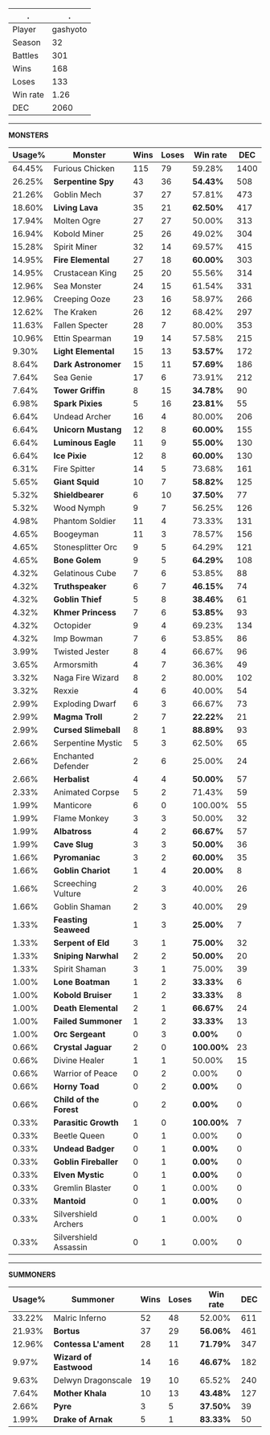 .|.
|-|-
Player|gashyoto
Season|32
Battles|301
Wins|168
Loses|133
Win rate|1.26
DEC|2060

---
**MONSTERS**

Usage%|Monster|Wins|Loses|Win rate|DEC|
-|-|-|-|-|-|
64.45%|Furious Chicken|115|79|59.28%|1400|
26.25%|**Serpentine Spy**|43|36|**54.43%**|508|
21.26%|Goblin Mech|37|27|57.81%|473|
18.60%|**Living Lava**|35|21|**62.50%**|417|
17.94%|Molten Ogre|27|27|50.00%|313|
16.94%|Kobold Miner|25|26|49.02%|304|
15.28%|Spirit Miner|32|14|69.57%|415|
14.95%|**Fire Elemental**|27|18|**60.00%**|303|
14.95%|Crustacean King|25|20|55.56%|314|
12.96%|Sea Monster|24|15|61.54%|331|
12.96%|Creeping Ooze|23|16|58.97%|266|
12.62%|The Kraken|26|12|68.42%|297|
11.63%|Fallen Specter|28|7|80.00%|353|
10.96%|Ettin Spearman|19|14|57.58%|215|
9.30%|**Light Elemental**|15|13|**53.57%**|172|
8.64%|**Dark Astronomer**|15|11|**57.69%**|186|
7.64%|Sea Genie|17|6|73.91%|212|
7.64%|**Tower Griffin**|8|15|**34.78%**|90|
6.98%|**Spark Pixies**|5|16|**23.81%**|55|
6.64%|Undead Archer|16|4|80.00%|206|
6.64%|**Unicorn Mustang**|12|8|**60.00%**|155|
6.64%|**Luminous Eagle**|11|9|**55.00%**|130|
6.64%|**Ice Pixie**|12|8|**60.00%**|130|
6.31%|Fire Spitter|14|5|73.68%|161|
5.65%|**Giant Squid**|10|7|**58.82%**|125|
5.32%|**Shieldbearer**|6|10|**37.50%**|77|
5.32%|Wood Nymph|9|7|56.25%|126|
4.98%|Phantom Soldier|11|4|73.33%|131|
4.65%|Boogeyman|11|3|78.57%|156|
4.65%|Stonesplitter Orc|9|5|64.29%|121|
4.65%|**Bone Golem**|9|5|**64.29%**|108|
4.32%|Gelatinous Cube|7|6|53.85%|88|
4.32%|**Truthspeaker**|6|7|**46.15%**|74|
4.32%|**Goblin Thief**|5|8|**38.46%**|61|
4.32%|**Khmer Princess**|7|6|**53.85%**|93|
4.32%|Octopider|9|4|69.23%|134|
4.32%|Imp Bowman|7|6|53.85%|86|
3.99%|Twisted Jester|8|4|66.67%|96|
3.65%|Armorsmith|4|7|36.36%|49|
3.32%|Naga Fire Wizard|8|2|80.00%|102|
3.32%|Rexxie|4|6|40.00%|54|
2.99%|Exploding Dwarf|6|3|66.67%|73|
2.99%|**Magma Troll**|2|7|**22.22%**|21|
2.99%|**Cursed Slimeball**|8|1|**88.89%**|93|
2.66%|Serpentine Mystic|5|3|62.50%|65|
2.66%|Enchanted Defender|2|6|25.00%|24|
2.66%|**Herbalist**|4|4|**50.00%**|57|
2.33%|Animated Corpse|5|2|71.43%|59|
1.99%|Manticore|6|0|100.00%|55|
1.99%|Flame Monkey|3|3|50.00%|32|
1.99%|**Albatross**|4|2|**66.67%**|57|
1.99%|**Cave Slug**|3|3|**50.00%**|36|
1.66%|**Pyromaniac**|3|2|**60.00%**|35|
1.66%|**Goblin Chariot**|1|4|**20.00%**|8|
1.66%|Screeching Vulture|2|3|40.00%|26|
1.66%|Goblin Shaman|2|3|40.00%|29|
1.33%|**Feasting Seaweed**|1|3|**25.00%**|7|
1.33%|**Serpent of Eld**|3|1|**75.00%**|32|
1.33%|**Sniping Narwhal**|2|2|**50.00%**|20|
1.33%|Spirit Shaman|3|1|75.00%|39|
1.00%|**Lone Boatman**|1|2|**33.33%**|6|
1.00%|**Kobold Bruiser**|1|2|**33.33%**|8|
1.00%|**Death Elemental**|2|1|**66.67%**|24|
1.00%|**Failed Summoner**|1|2|**33.33%**|13|
1.00%|**Orc Sergeant**|0|3|**0.00%**|0|
0.66%|**Crystal Jaguar**|2|0|**100.00%**|23|
0.66%|Divine Healer|1|1|50.00%|15|
0.66%|Warrior of Peace|0|2|0.00%|0|
0.66%|**Horny Toad**|0|2|**0.00%**|0|
0.66%|**Child of the Forest**|0|2|**0.00%**|0|
0.33%|**Parasitic Growth**|1|0|**100.00%**|7|
0.33%|Beetle Queen|0|1|0.00%|0|
0.33%|**Undead Badger**|0|1|**0.00%**|0|
0.33%|**Goblin Fireballer**|0|1|**0.00%**|0|
0.33%|**Elven Mystic**|0|1|**0.00%**|0|
0.33%|Gremlin Blaster|0|1|0.00%|0|
0.33%|**Mantoid**|0|1|**0.00%**|0|
0.33%|Silvershield Archers|0|1|0.00%|0|
0.33%|Silvershield Assassin|0|1|0.00%|0|

---
**SUMMONERS**

Usage%|Summoner|Wins|Loses|Win rate|DEC|
-|-|-|-|-|-|
33.22%|Malric Inferno|52|48|52.00%|611|
21.93%|**Bortus**|37|29|**56.06%**|461|
12.96%|**Contessa L'ament**|28|11|**71.79%**|347|
9.97%|**Wizard of Eastwood**|14|16|**46.67%**|182|
9.63%|Delwyn Dragonscale|19|10|65.52%|240|
7.64%|**Mother Khala**|10|13|**43.48%**|127|
2.66%|**Pyre**|3|5|**37.50%**|39|
1.99%|**Drake of Arnak**|5|1|**83.33%**|50|
